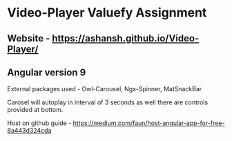 # Video-Player Valuefy Assignment

## Website - https://ashansh.github.io/Video-Player/

## Angular version 9

External packages used - Owl-Carousel, Ngx-Spinner, MatSnackBar

Carosel will autoplay in interval of 3 seconds as well there are controls provided at bottom.

Host on github guide - https://medium.com/faun/host-angular-app-for-free-8a443d324cda
